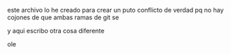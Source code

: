 este archivo lo he creado para crear 
un puto conflicto de verdad
pq no hay cojones de que ambas ramas de
git se 


y aqui escribo otra cosa diferente



ole
